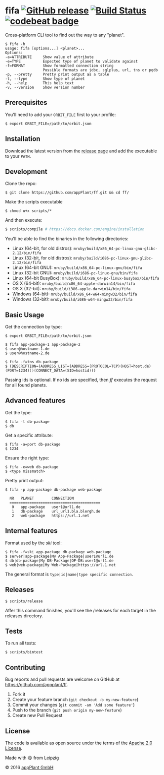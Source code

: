 # fifa [![GitHub release](https://img.shields.io/github/release/appPlant/ff.svg)](https://github.com/appPlant/ff/releases) [![Build Status](https://travis-ci.org/appPlant/ff.svg?branch=master)](https://travis-ci.org/appPlant/ff) [![codebeat badge](https://codebeat.co/badges/5cfefd2d-baeb-4067-9c3a-672dba3a7ee9)](https://codebeat.co/projects/github-com-appplant-ff)

Cross-platform CLI tool to find out the way to any "planet".

    $ fifa -h
    usage: fifa [options...] <planet>...
    Options:
    -a=ATTRIBUTE     Show value of attribute
    -e=TYPE          Expected type of planet to validate against
    -f=FORMAT        Show formatted connection string
                     Possible formats are jdbc, sqlplus, url, tns or pqdb
    -p, --pretty     Pretty print output as a table
    -t, --type       Show type of planet
    -h, --help       This help text
    -v, --version    Show version number

## Prerequisites
You'll need to add your `ORBIT_FILE` first to your profile:

    $ export ORBIT_FILE=/path/to/orbit.json

## Installation

Download the latest version from the [release page][releases] and add the executable to your `PATH`.

## Development

Clone the repo:
    
    $ git clone https://github.com/appPlant/ff.git && cd ff/

Make the scripts executable

    $ chmod u+x scripts/*

And then execute:

```bash
$ scripts/compile # https://docs.docker.com/engine/installation
```

You'll be able to find the binaries in the following directories:

- Linux (64-bit, for old distros): `mruby/build/x86_64-pc-linux-gnu-glibc-2.12/bin/fifa`
- Linux (32-bit, for old distros): `mruby/build/i686-pc-linux-gnu-glibc-2.12/bin/fifa`
- Linux (64-bit GNU): `mruby/build/x86_64-pc-linux-gnu/bin/fifa`
- Linux (32-bit GNU): `mruby/build/i686-pc-linux-gnu/bin/fifa`
- Linux (64-bit BusyBox): `mruby/build/x86_64-pc-linux-busybox/bin/fifa`
- OS X (64-bit): `mruby/build/x86_64-apple-darwin14/bin/fifa`
- OS X (32-bit): `mruby/build/i386-apple-darwin14/bin/fifa`
- Windows (64-bit): `mruby/build/x86_64-w64-mingw32/bin/fifa`
- Windows (32-bit): `mruby/build/i686-w64-mingw32/bin/fifa`

## Basic Usage

Get the connection by type:

    $ export ORBIT_FILE=/path/to/orbit.json

    $ fifa app-package-1 app-package-2
    $ user@hostname-1.de
    $ user@hostname-2.de

    $ fifa -f=tns db-package
    $ (DESCRIPTION=(ADDRESS_LIST=(ADDRESS=(PROTOCOL=TCP)(HOST=host.de)(PORT=1234)))(CONNECT_DATA=(SID=hostid)))

Passing ids is optional. If no ids are specified, then _ff_ executes the request for all found planets.

## Advanced features

Get the type:

    $ fifa -t db-package
    $ db

Get a specific attribute:

    $ fifa -a=port db-package
    $ 1234

Ensure the right type:

    $ fifa -e=web db-package
    $ <type missmatch>

Pretty print output:

    $ fifa -p app-package db-package web-package
    
      NR   PLANET        CONNECTION            
      =========================================
       0   app-package   user1@url1.de         
       1   db-package    url_url1.bla.blergh.de
       2   web-package   https://url.1.net

## Internal features

Format used by the _ski_ tool:

    $ fifa -f=ski app-package db-package web-package
    $ server|app-package|My App-Package|user1@url1.de
    $ db|db-package|My DB-Package|OP-DB:user1@url1.de
    $ web|web-package|My Web-Package|https://url.1.net

The general format is `type|id|name|type specific connection`.

## Releases

    $ scripts/release

Affer this command finishes, you'll see the /releases for each target in the releases directory.

## Tests

To run all tests:

    $ scripts/bintest

## Contributing

Bug reports and pull requests are welcome on GitHub at https://github.com/appplant/ff.

1. Fork it
2. Create your feature branch (`git checkout -b my-new-feature`)
3. Commit your changes (`git commit -am 'Add some feature'`)
4. Push to the branch (`git push origin my-new-feature`)
5. Create new Pull Request


## License

The code is available as open source under the terms of the [Apache 2.0 License][license].

Made with :yum: from Leipzig

© 2016 [appPlant GmbH][appplant]

[releases]: https://github.com/appPlant/ff/releases
[docker]: https://docs.docker.com/engine/installation
[license]: http://opensource.org/licenses/Apache-2.0
[appplant]: www.appplant.de
